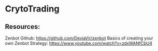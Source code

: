 # CrytoTrading

## Resources:

Zenbot Github: https://github.com/DeviaVir/zenbot
Basics of creating your own Zenbot Strategy: https://www.youtube.com/watch?v=zdxWANfCbU4